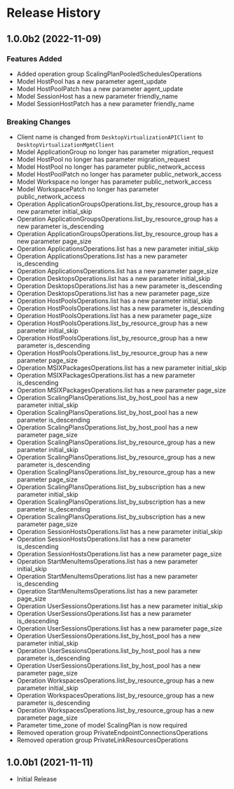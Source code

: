 # Release History

## 1.0.0b2 (2022-11-09)

### Features Added

  - Added operation group ScalingPlanPooledSchedulesOperations
  - Model HostPool has a new parameter agent_update
  - Model HostPoolPatch has a new parameter agent_update
  - Model SessionHost has a new parameter friendly_name
  - Model SessionHostPatch has a new parameter friendly_name

### Breaking Changes

  - Client name is changed from `DesktopVirtualizationAPIClient` to `DesktopVirtualizationMgmtClient`
  - Model ApplicationGroup no longer has parameter migration_request
  - Model HostPool no longer has parameter migration_request
  - Model HostPool no longer has parameter public_network_access
  - Model HostPoolPatch no longer has parameter public_network_access
  - Model Workspace no longer has parameter public_network_access
  - Model WorkspacePatch no longer has parameter public_network_access
  - Operation ApplicationGroupsOperations.list_by_resource_group has a new parameter initial_skip
  - Operation ApplicationGroupsOperations.list_by_resource_group has a new parameter is_descending
  - Operation ApplicationGroupsOperations.list_by_resource_group has a new parameter page_size
  - Operation ApplicationsOperations.list has a new parameter initial_skip
  - Operation ApplicationsOperations.list has a new parameter is_descending
  - Operation ApplicationsOperations.list has a new parameter page_size
  - Operation DesktopsOperations.list has a new parameter initial_skip
  - Operation DesktopsOperations.list has a new parameter is_descending
  - Operation DesktopsOperations.list has a new parameter page_size
  - Operation HostPoolsOperations.list has a new parameter initial_skip
  - Operation HostPoolsOperations.list has a new parameter is_descending
  - Operation HostPoolsOperations.list has a new parameter page_size
  - Operation HostPoolsOperations.list_by_resource_group has a new parameter initial_skip
  - Operation HostPoolsOperations.list_by_resource_group has a new parameter is_descending
  - Operation HostPoolsOperations.list_by_resource_group has a new parameter page_size
  - Operation MSIXPackagesOperations.list has a new parameter initial_skip
  - Operation MSIXPackagesOperations.list has a new parameter is_descending
  - Operation MSIXPackagesOperations.list has a new parameter page_size
  - Operation ScalingPlansOperations.list_by_host_pool has a new parameter initial_skip
  - Operation ScalingPlansOperations.list_by_host_pool has a new parameter is_descending
  - Operation ScalingPlansOperations.list_by_host_pool has a new parameter page_size
  - Operation ScalingPlansOperations.list_by_resource_group has a new parameter initial_skip
  - Operation ScalingPlansOperations.list_by_resource_group has a new parameter is_descending
  - Operation ScalingPlansOperations.list_by_resource_group has a new parameter page_size
  - Operation ScalingPlansOperations.list_by_subscription has a new parameter initial_skip
  - Operation ScalingPlansOperations.list_by_subscription has a new parameter is_descending
  - Operation ScalingPlansOperations.list_by_subscription has a new parameter page_size
  - Operation SessionHostsOperations.list has a new parameter initial_skip
  - Operation SessionHostsOperations.list has a new parameter is_descending
  - Operation SessionHostsOperations.list has a new parameter page_size
  - Operation StartMenuItemsOperations.list has a new parameter initial_skip
  - Operation StartMenuItemsOperations.list has a new parameter is_descending
  - Operation StartMenuItemsOperations.list has a new parameter page_size
  - Operation UserSessionsOperations.list has a new parameter initial_skip
  - Operation UserSessionsOperations.list has a new parameter is_descending
  - Operation UserSessionsOperations.list has a new parameter page_size
  - Operation UserSessionsOperations.list_by_host_pool has a new parameter initial_skip
  - Operation UserSessionsOperations.list_by_host_pool has a new parameter is_descending
  - Operation UserSessionsOperations.list_by_host_pool has a new parameter page_size
  - Operation WorkspacesOperations.list_by_resource_group has a new parameter initial_skip
  - Operation WorkspacesOperations.list_by_resource_group has a new parameter is_descending
  - Operation WorkspacesOperations.list_by_resource_group has a new parameter page_size
  - Parameter time_zone of model ScalingPlan is now required
  - Removed operation group PrivateEndpointConnectionsOperations
  - Removed operation group PrivateLinkResourcesOperations

## 1.0.0b1 (2021-11-11)

* Initial Release
